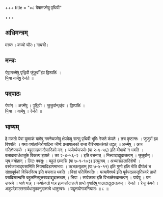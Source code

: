 +++
title = "०८ येषामज्मेषु पृथिवी"

+++
## अधिमन्त्रम्
मरुतः। कण्वो घौरः। गायत्री।

## मन्त्रः
येषा॒मज्मे॑षु पृथि॒वी जु॑जु॒र्वाँ इ॑व वि॒श्पतिः॑ ।  
भि॒या यामे॑षु॒ रेज॑ते ॥

## पदपाठः
येषा॑म् । अज्मे॑षु । पृ॒थि॒वी । जु॒जु॒र्वान्ऽइ॑व । वि॒श्पतिः॑ ।  
भि॒या । यामे॑षु । रेज॑ते ॥

## भाष्यम्
हे मरुतो येषां युष्माकं यामेषु गमनेष्वज्मेषु क्षेपकेषु सत्सु पृथिवी भूमिः रेजते कंपते । तत्र दृष्टान्तः । जुजुर्वा इव विश्पतिः । यथा वयोहानिरोगादिना जीर्णः प्रजापालको राजा वैरिभयात्कंपते तद्वत् ॥ अज्मेषु । अज गतिक्षेपणयोः । बहुलग्रहणादौणादिको मन् । अजेर्व्यघञपोः (पा २-४-५६) इति वीभावो न भवति । वलादावार्धधातुके विकल्प इष्यते । का २-४-५६-२ । इति वचनात् । नित्त्वादाद्युदात्तत्वम् । जुजुर्वान् । जृष् वयोहान् । लिटः क्वसुः । बहुलं छन्दसि (पा ७-१-१०३) इत्युत्वम् । अभ्यासहलादिशेषौ । वस्वेकाजाद्घसामिति नियमादिडागमाभावः । ऋच्छत्यृताम् (पा ७-४-११) इति गुणो हलि चेति दीर्घत्वं च संज्ञापूर्वको विधिरनित्य इति वचनान्न भवति । विशां पतिर्विश्पतिः । पत्यावैश्वर्य इति पूर्वपदप्रकतृतिस्वरे प्राप्ते परादिश्छन्दसि बहुलमित्युत्तरपदाद्युदात्तत्वम् । भिया । सावेकाच इति विभक्तेरुदात्तत्वम् । यावेषु । यम उपरमे । भावे घञ् । कर्षात्वतो घञ इत्यन्तोदात्तत्वे प्राप्ते वृषादिषु पाठादाद्युदात्तत्वम् । रेजते । रेजृ कंपने । अदुपदेशाल्लसार्वधातुकानुदात्तत्वे धातुस्वरः । यद्वृत्तयोगादनिघातः ॥ ८ ॥